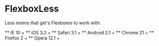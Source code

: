 FlexboxLess
===========

Less mixins that get's Flexboxes to work with:

** IE 10 +
** iOS 3.2 +
** Safari 3.1 +
** Android 2.1 +
** Chrome 21 +
** Firefox 2 +
** Opera 12.1 +



